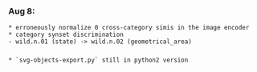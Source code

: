 ### Aug 8:
    * erroneously normalize 0 cross-category simis in the image encoder
    * category synset discrimination
	- wild.n.01 (state) -> wild.n.02 (geometrical_area)

### 
    * `svg-objects-export.py` still in python2 version
